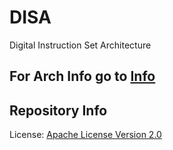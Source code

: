 # DISA
Digital Instruction Set Architecture


## For Arch Info go to [Info](docs/Info.md)

## Repository Info
License: [Apache License Version 2.0](https://www.apache.org/licenses/LICENSE-2.0)